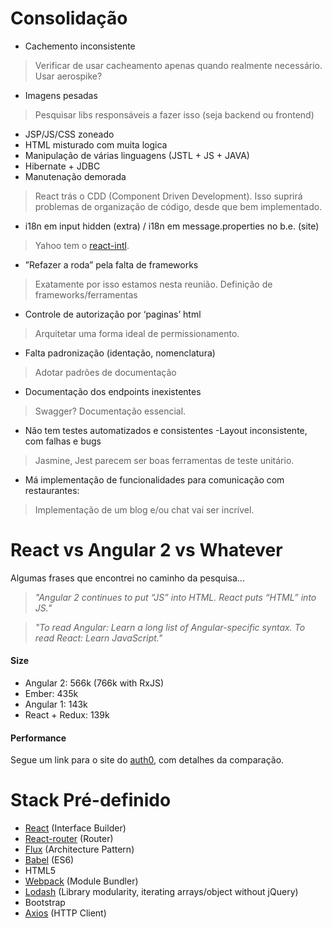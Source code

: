 # Consolidação

 - Cachemento inconsistente
 > Verificar de usar cacheamento apenas quando realmente necessário.
 > Usar aerospike?

 - Imagens pesadas
 > Pesquisar libs responsáveis a fazer isso (seja backend ou frontend)

- JSP/JS/CSS zoneado
- HTML misturado com muita logica
- Manipulação de várias linguagens (JSTL + JS + JAVA)
- Hibernate + JDBC
- Manutenação demorada
> React trás o CDD (Component Driven Development). Isso suprirá problemas
> de organização de código, desde que bem implementado.

- i18n em input hidden (extra) / i18n em message.properties no b.e. (site)
> Yahoo tem o [react-intl](https://github.com/yahoo/react-intl).

- ”Refazer a roda” pela falta de frameworks
> Exatamente por isso estamos nesta reunião. Definição de frameworks/ferramentas
- Controle de autorização por ‘paginas’ html
> Arquitetar uma forma ideal de permissionamento.

- Falta padronização (identação, nomenclatura)
> Adotar padrões de documentação

- Documentação dos endpoints inexistentes
> Swagger? Documentação essencial.

- Não tem testes automatizados e consistentes
	-Layout inconsistente, com falhas e bugs
> Jasmine, Jest parecem ser boas ferramentas de teste unitário.

- Má implementação de funcionalidades para comunicação com restaurantes:
> Implementação de um blog e/ou chat vai ser incrível.

React vs Angular 2 vs Whatever
==============
Algumas frases que encontrei no caminho da pesquisa...
> *"Angular 2 continues to put “JS” into HTML. React puts “HTML” into JS."*

> *"To read Angular: Learn a long list of Angular-specific syntax. To read React: Learn JavaScript."*

#### Size
* Angular 2: 566k (766k with RxJS)
* Ember: 435k
* Angular 1: 143k
* React + Redux: 139k

#### Performance
Segue um link para o site do [auth0](https://auth0.com/blog/more-benchmarks-virtual-dom-vs-angular-12-vs-mithril-js-vs-the-rest/), com detalhes da comparação.

Stack Pré-definido
==============

* [React](https://facebook.github.io/react/) (Interface Builder)
* [React-router](https://github.com/reactjs/react-router) (Router)
* [Flux](http://facebook.github.io/flux/) (Architecture Pattern)
* [Babel](https://babeljs.io/) (ES6)
* HTML5
* [Webpack](https://webpack.github.io/) (Module Bundler)
* [Lodash](https://lodash.com/) (Library modularity, iterating arrays/object without jQuery)
* Bootstrap
* [Axios](https://github.com/mzabriskie/axios) (HTTP Client)
